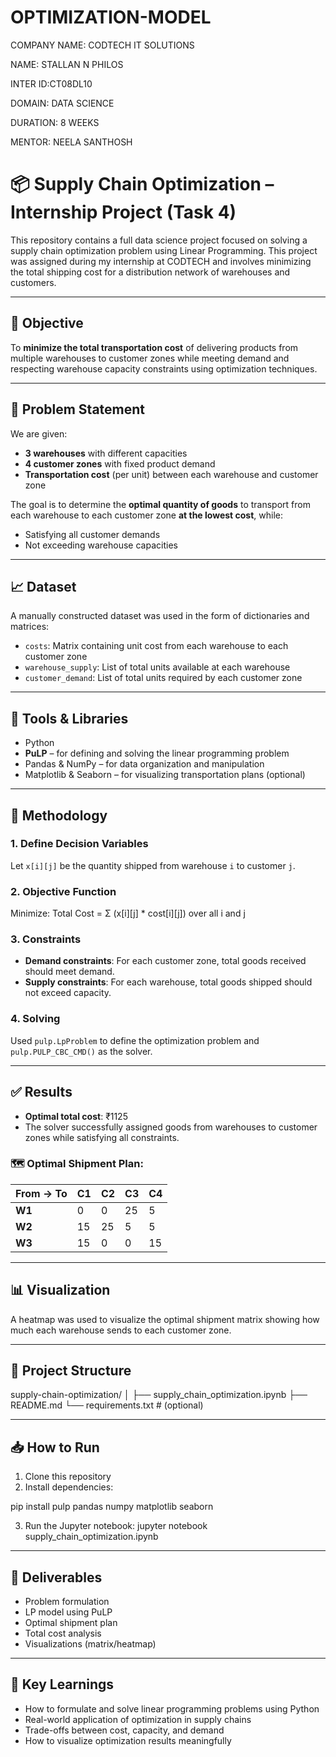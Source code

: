 # OPTIMIZATION-MODEL
COMPANY NAME: CODTECH IT SOLUTIONS

NAME: STALLAN N PHILOS

INTER ID:CT08DL10

DOMAIN: DATA SCIENCE

DURATION: 8 WEEKS

MENTOR: NEELA SANTHOSH

# 📦 Supply Chain Optimization – Internship Project (Task 4)

This repository contains a full data science project focused on solving a supply chain optimization problem using Linear Programming. This project was assigned during my internship at CODTECH and involves minimizing the total shipping cost for a distribution network of warehouses and customers.

---

## 🎯 Objective

To **minimize the total transportation cost** of delivering products from multiple warehouses to customer zones while meeting demand and respecting warehouse capacity constraints using optimization techniques.

---

## 🛒 Problem Statement

We are given:
- **3 warehouses** with different capacities
- **4 customer zones** with fixed product demand
- **Transportation cost** (per unit) between each warehouse and customer zone

The goal is to determine the **optimal quantity of goods** to transport from each warehouse to each customer zone **at the lowest cost**, while:
- Satisfying all customer demands
- Not exceeding warehouse capacities

---

## 📈 Dataset

A manually constructed dataset was used in the form of dictionaries and matrices:
- `costs`: Matrix containing unit cost from each warehouse to each customer zone
- `warehouse_supply`: List of total units available at each warehouse
- `customer_demand`: List of total units required by each customer zone

---

## 🔧 Tools & Libraries

- Python
- **PuLP** – for defining and solving the linear programming problem
- Pandas & NumPy – for data organization and manipulation
- Matplotlib & Seaborn – for visualizing transportation plans (optional)

---

## 🔄 Methodology

### 1. Define Decision Variables
Let `x[i][j]` be the quantity shipped from warehouse `i` to customer `j`.

### 2. Objective Function
Minimize:
Total Cost = Σ (x[i][j] * cost[i][j]) over all i and j

### 3. Constraints
- **Demand constraints**: For each customer zone, total goods received should meet demand.
- **Supply constraints**: For each warehouse, total goods shipped should not exceed capacity.

### 4. Solving
Used `pulp.LpProblem` to define the optimization problem and `pulp.PULP_CBC_CMD()` as the solver.

---

## ✅ Results

- **Optimal total cost**: ₹1125
- The solver successfully assigned goods from warehouses to customer zones while satisfying all constraints.

### 🗺️ Optimal Shipment Plan:

| From → To      | C1 | C2 | C3 | C4 |
|----------------|----|----|----|----|
| **W1**         | 0  | 0  | 25 | 5  |
| **W2**         | 15 | 25 | 5  | 5  |
| **W3**         | 15 | 0  | 0  | 15 |

---

## 📊 Visualization

A heatmap was used to visualize the optimal shipment matrix showing how much each warehouse sends to each customer zone.

---

## 📁 Project Structure

supply-chain-optimization/
│
├── supply_chain_optimization.ipynb
├── README.md
└── requirements.txt # (optional)


---

## 📥 How to Run

1. Clone this repository
2. Install dependencies:

pip install pulp pandas numpy matplotlib seaborn

3. Run the Jupyter notebook:
jupyter notebook supply_chain_optimization.ipynb

---

## 📌 Deliverables

- Problem formulation
- LP model using PuLP
- Optimal shipment plan
- Total cost analysis
- Visualizations (matrix/heatmap)

---

## 🧠 Key Learnings

- How to formulate and solve linear programming problems using Python
- Real-world application of optimization in supply chains
- Trade-offs between cost, capacity, and demand
- How to visualize optimization results meaningfully





